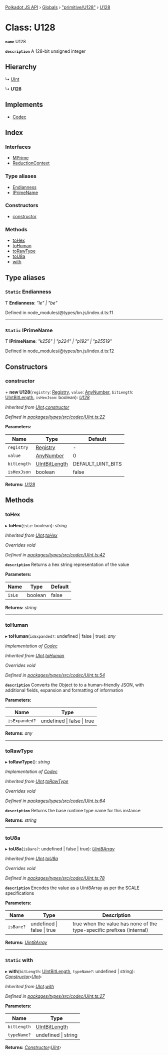 [Polkadot JS API](../README.md) › [Globals](../globals.md) › ["primitive/U128"](../modules/_primitive_u128_.md) › [U128](_primitive_u128_.u128.md)

# Class: U128

**`name`** U128

**`description`** 
A 128-bit unsigned integer

## Hierarchy

  ↳ [UInt](_codec_uint_.uint.md)

  ↳ **U128**

## Implements

* [Codec](../interfaces/_types_codec_.codec.md)

## Index

### Interfaces

* [MPrime](../interfaces/_primitive_u128_.u128.mprime.md)
* [ReductionContext](../interfaces/_primitive_u128_.u128.reductioncontext.md)

### Type aliases

* [Endianness](_primitive_u128_.u128.md#static-endianness)
* [IPrimeName](_primitive_u128_.u128.md#static-iprimename)

### Constructors

* [constructor](_primitive_u128_.u128.md#constructor)

### Methods

* [toHex](_primitive_u128_.u128.md#tohex)
* [toHuman](_primitive_u128_.u128.md#tohuman)
* [toRawType](_primitive_u128_.u128.md#torawtype)
* [toU8a](_primitive_u128_.u128.md#tou8a)
* [with](_primitive_u128_.u128.md#static-with)

## Type aliases

### `Static` Endianness

Ƭ **Endianness**: *"le" | "be"*

Defined in node_modules/@types/bn.js/index.d.ts:11

___

### `Static` IPrimeName

Ƭ **IPrimeName**: *"k256" | "p224" | "p192" | "p25519"*

Defined in node_modules/@types/bn.js/index.d.ts:12

## Constructors

###  constructor

\+ **new U128**(`registry`: [Registry](../interfaces/_types_registry_.registry.md), `value`: [AnyNumber](../modules/_types_helpers_.md#anynumber), `bitLength`: [UIntBitLength](../modules/_codec_abstractint_.md#uintbitlength), `isHexJson`: boolean): *[U128](_primitive_u128_.u128.md)*

*Inherited from [UInt](_codec_uint_.uint.md).[constructor](_codec_uint_.uint.md#constructor)*

*Defined in [packages/types/src/codec/UInt.ts:22](https://github.com/jak-pan/api/blob/4ae9e7b2c0/packages/types/src/codec/UInt.ts#L22)*

**Parameters:**

Name | Type | Default |
------ | ------ | ------ |
`registry` | [Registry](../interfaces/_types_registry_.registry.md) | - |
`value` | [AnyNumber](../modules/_types_helpers_.md#anynumber) | 0 |
`bitLength` | [UIntBitLength](../modules/_codec_abstractint_.md#uintbitlength) | DEFAULT_UINT_BITS |
`isHexJson` | boolean | false |

**Returns:** *[U128](_primitive_u128_.u128.md)*

## Methods

###  toHex

▸ **toHex**(`isLe`: boolean): *string*

*Inherited from [UInt](_codec_uint_.uint.md).[toHex](_codec_uint_.uint.md#tohex)*

*Overrides void*

*Defined in [packages/types/src/codec/UInt.ts:42](https://github.com/jak-pan/api/blob/4ae9e7b2c0/packages/types/src/codec/UInt.ts#L42)*

**`description`** Returns a hex string representation of the value

**Parameters:**

Name | Type | Default |
------ | ------ | ------ |
`isLe` | boolean | false |

**Returns:** *string*

___

###  toHuman

▸ **toHuman**(`isExpanded?`: undefined | false | true): *any*

*Implementation of [Codec](../interfaces/_types_codec_.codec.md)*

*Inherited from [UInt](_codec_uint_.uint.md).[toHuman](_codec_uint_.uint.md#tohuman)*

*Overrides void*

*Defined in [packages/types/src/codec/UInt.ts:54](https://github.com/jak-pan/api/blob/4ae9e7b2c0/packages/types/src/codec/UInt.ts#L54)*

**`description`** Converts the Object to to a human-friendly JSON, with additional fields, expansion and formatting of information

**Parameters:**

Name | Type |
------ | ------ |
`isExpanded?` | undefined &#124; false &#124; true |

**Returns:** *any*

___

###  toRawType

▸ **toRawType**(): *string*

*Implementation of [Codec](../interfaces/_types_codec_.codec.md)*

*Inherited from [UInt](_codec_uint_.uint.md).[toRawType](_codec_uint_.uint.md#torawtype)*

*Overrides void*

*Defined in [packages/types/src/codec/UInt.ts:64](https://github.com/jak-pan/api/blob/4ae9e7b2c0/packages/types/src/codec/UInt.ts#L64)*

**`description`** Returns the base runtime type name for this instance

**Returns:** *string*

___

###  toU8a

▸ **toU8a**(`isBare?`: undefined | false | true): *[Uint8Array](_codec_raw_.raw.md#static-uint8array)*

*Inherited from [UInt](_codec_uint_.uint.md).[toU8a](_codec_uint_.uint.md#tou8a)*

*Overrides void*

*Defined in [packages/types/src/codec/UInt.ts:78](https://github.com/jak-pan/api/blob/4ae9e7b2c0/packages/types/src/codec/UInt.ts#L78)*

**`description`** Encodes the value as a Uint8Array as per the SCALE specifications

**Parameters:**

Name | Type | Description |
------ | ------ | ------ |
`isBare?` | undefined &#124; false &#124; true | true when the value has none of the type-specific prefixes (internal)  |

**Returns:** *[Uint8Array](_codec_raw_.raw.md#static-uint8array)*

___

### `Static` with

▸ **with**(`bitLength`: [UIntBitLength](../modules/_codec_abstractint_.md#uintbitlength), `typeName?`: undefined | string): *[Constructor](../interfaces/_types_codec_.constructor.md)‹[UInt](_codec_uint_.uint.md)›*

*Inherited from [UInt](_codec_uint_.uint.md).[with](_codec_uint_.uint.md#static-with)*

*Defined in [packages/types/src/codec/UInt.ts:27](https://github.com/jak-pan/api/blob/4ae9e7b2c0/packages/types/src/codec/UInt.ts#L27)*

**Parameters:**

Name | Type |
------ | ------ |
`bitLength` | [UIntBitLength](../modules/_codec_abstractint_.md#uintbitlength) |
`typeName?` | undefined &#124; string |

**Returns:** *[Constructor](../interfaces/_types_codec_.constructor.md)‹[UInt](_codec_uint_.uint.md)›*
